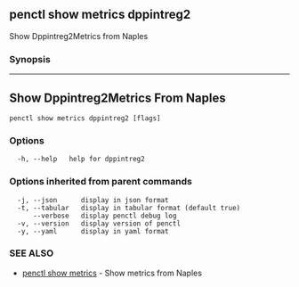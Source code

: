 ## penctl show metrics dppintreg2

Show Dppintreg2Metrics from Naples

### Synopsis



---------------------------------
 Show Dppintreg2Metrics From Naples 
---------------------------------


```
penctl show metrics dppintreg2 [flags]
```

### Options

```
  -h, --help   help for dppintreg2
```

### Options inherited from parent commands

```
  -j, --json      display in json format
  -t, --tabular   display in tabular format (default true)
      --verbose   display penctl debug log
  -v, --version   display version of penctl
  -y, --yaml      display in yaml format
```

### SEE ALSO
* [penctl show metrics](penctl_show_metrics.md)	 - Show metrics from Naples

